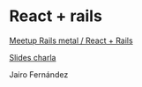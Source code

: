 # React + rails

[Meetup Rails metal / React + Rails](https://www.meetup.com/es-ES/bogota-ruby-meetup/events/fpqmxqyzkbmb/?rv=ea2_v2&_xtd=gatlbWFpbF9jbGlja9oAJDg1MzhhNGZhLTczODYtNGFmNS05YzQwLTcyZmIyYmVkOTc4Yg)

[Slides charla](https://slides.com/jairofernandez-1/react-rails-1/fullscreen)

Jairo Fernández